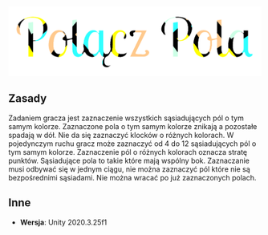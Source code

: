 ![enter image description here](https://raw.githubusercontent.com/PolishFighter/polacz-pola/main/Logo.png)
## Zasady

Zadaniem gracza jest zaznaczenie wszystkich sąsiadujących pól o tym samym kolorze. Zaznaczone pola o tym samym kolorze znikają a    pozostałe spadają w dół. Nie da się zaznaczyć klocków o różnych    kolorach. W pojedynczym ruchu gracz może zaznaczyć od 4 do 12    sąsiadujących pól o tym samym kolorze. Zaznaczenie pól o różnych    kolorach oznacza stratę punktów. Sąsiadujące pola to takie które mają    wspólny bok. Zaznaczanie musi odbywać się w jednym ciągu, nie można    zaznaczyć pól które nie są bezpośrednimi sąsiadami. Nie można wracać    po już zaznaczonych polach.

 ## Inne
 - **Wersja**: Unity 2020.3.25f1

